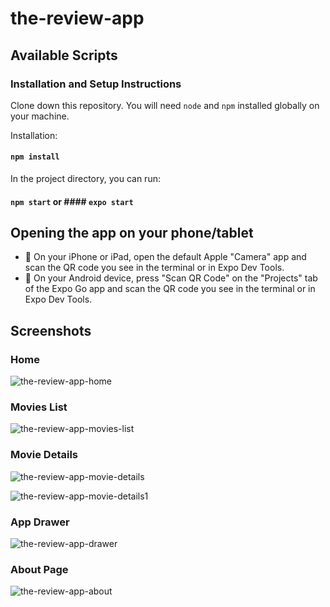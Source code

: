 # the-review-app

## Available Scripts

### Installation and Setup Instructions

Clone down this repository. You will need `node` and `npm` installed globally on your machine.  

Installation:

#### `npm install`  

In the project directory, you can run:

#### `npm start` or #### `expo start`

## Opening the app on your phone/tablet

- 🍎 On your iPhone or iPad, open the default Apple "Camera" app and scan the QR code you see in the terminal or in Expo Dev Tools.
- 🤖 On your Android device, press "Scan QR Code" on the "Projects" tab of the Expo Go app and scan the QR code you see in the terminal or in Expo Dev Tools.


## Screenshots

### Home
![the-review-app-home](https://user-images.githubusercontent.com/76814802/145394652-4624608d-f010-4de6-86ba-9178dd9fd60f.jpeg)

### Movies List
![the-review-app-movies-list](https://user-images.githubusercontent.com/76814802/145394707-eb7ced21-dbab-433b-b468-bb5ef200c362.jpeg)

### Movie Details
![the-review-app-movie-details](https://user-images.githubusercontent.com/76814802/145394736-8caa8fa0-bb39-4b99-a518-c159ee7e06d3.jpeg)

![the-review-app-movie-details1](https://user-images.githubusercontent.com/76814802/145394752-1d42d8c0-0011-4115-b0e2-42ba698df59b.jpeg)

### App Drawer
![the-review-app-drawer](https://user-images.githubusercontent.com/76814802/145394769-bf8d0899-f254-4658-ac99-164f9449fbef.jpeg)

### About Page
![the-review-app-about](https://user-images.githubusercontent.com/76814802/145394776-a7f0ba04-ae85-454a-8fb8-6f26a7a476b2.jpeg)
